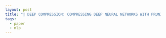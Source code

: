 ```yaml
---
layout: post
title: "📃 DEEP COMPRESSION: COMPRESSING DEEP NEURAL NETWORKS WITH PRUNING, TRAINED QUANTIZATION AND HUFFMAN CODING 리뷰"
tags:
  - paper
  - nlp
---
```

